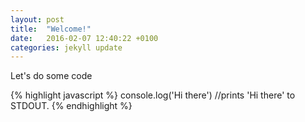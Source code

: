 ```yaml
---
layout: post
title:  "Welcome!"
date:   2016-02-07 12:40:22 +0100
categories: jekyll update
---
```


Let's do some code

{% highlight javascript %}
console.log('Hi there')
//prints 'Hi there' to STDOUT.
{% endhighlight %}
